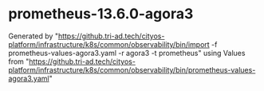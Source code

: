 # prometheus-13.6.0-agora3

Generated by "https://github.tri-ad.tech/cityos-platform/infrastructure/k8s/common/observability/bin/import -f prometheus-values-agora3.yaml -r agora3 -t prometheus"
using Values from "https://github.tri-ad.tech/cityos-platform/infrastructure/k8s/common/observability/bin/prometheus-values-agora3.yaml"

